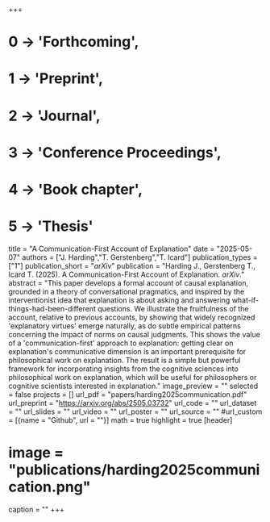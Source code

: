 +++
# 0 -> 'Forthcoming',
# 1 -> 'Preprint',
# 2 -> 'Journal',
# 3 -> 'Conference Proceedings',
# 4 -> 'Book chapter',
# 5 -> 'Thesis'

title = "A Communication-First Account of Explanation"
date = "2025-05-07"
authors = ["J. Harding","T. Gerstenberg","T. Icard"]
publication_types = ["1"]
publication_short = "_arXiv_"
publication = "Harding J., Gerstenberg T., Icard T. (2025). A Communication-First Account of Explanation. _arXiv_."
abstract = "This paper develops a formal account of causal explanation, grounded in a theory of conversational pragmatics, and inspired by the interventionist idea that explanation is about asking and answering what-if-things-had-been-different questions. We illustrate the fruitfulness of the account, relative to previous accounts, by showing that widely recognized 'explanatory virtues' emerge naturally, as do subtle empirical patterns concerning the impact of norms on causal judgments. This shows the value of a 'communication-first' approach to explanation: getting clear on explanation's communicative dimension is an important prerequisite for philosophical work on explanation. The result is a simple but powerful framework for incorporating insights from the cognitive sciences into philosophical work on explanation, which will be useful for philosophers or cognitive scientists interested in explanation."
image_preview = ""
selected = false
projects = []
url_pdf = "papers/harding2025communication.pdf"
url_preprint = "https://arxiv.org/abs/2505.03732"
url_code = ""
url_dataset = ""
url_slides = ""
url_video = ""
url_poster = ""
url_source = ""
#url_custom = [{name = "Github", url = ""}]
math = true
highlight = true
[header]
# image = "publications/harding2025communication.png"
caption = ""
+++